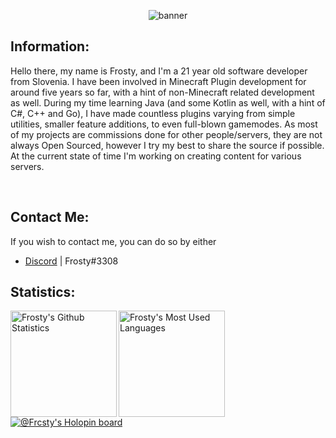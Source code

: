 <p align="center"> <img src="https://cdn.discordapp.com/attachments/558961834598727698/987870714411495495/FrostyTwitterHeader.png" alt="banner" /> </p>

## Information:
Hello there, my name is Frosty, and I'm a 21 year old software developer from Slovenia. I have been involved in Minecraft Plugin development for around five years so far, with a hint of non-Minecraft related development as well. During my time learning Java (and some Kotlin as well, with a hint of C#, C++ and Go), I have made countless plugins varying from simple utilities, smaller feature additions, to even full-blown gamemodes. As most of my projects are commissions done for other people/servers, they are not always Open Sourced, however I try my best to share the source if possible. At the current state of time I'm working on creating content for various servers. <br />

<br>

## Contact Me:
If you wish to contact me, you can do so by either <br>
* [Discord][discord] | Frosty#3308<br />

## Statistics:
<img align="left" height="170px" alt="Frosty's Github Statistics" src="https://github-readme-stats.vercel.app/api?username=Frcsty&show_icons=true&hide_border=true&theme=dark&icon_color=00f6ff&count_private=true&include_all_commits=true" /> 
<img align="left" height="170px" alt="Frosty's Most Used Languages" src="https://github-readme-stats.vercel.app/api/top-langs/?username=Frcsty&theme=dark&hide_border=true&layout=default" />

[![@Frcsty's Holopin board](https://holopin.me/Frcsty)](https://holopin.io/@Frcsty)

[discord]: Frosty#3308
